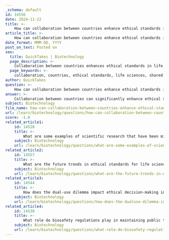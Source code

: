 ```yaml
---
_schema: default
id: 14556
date: 2024-11-22
title: >-
    How can collaboration between countries enhance ethical standards in life sciences?
article_title: >-
    How can collaboration between countries enhance ethical standards in life sciences?
date_format: MMM DD, YYYY
post_on_text: Posted on
seo:
  title: QuickTakes | Biotechnology
  page_description: >-
    Collaboration between countries enhances ethical standards in life sciences by fostering shared guidelines, interdisciplinary approaches, global dialogue, and addressing health challenges, all while building public trust and ensuring cultural sensitivity.
  page_keywords: >-
    collaboration, countries, ethical standards, life sciences, shared frameworks, interdisciplinary approaches, global dialogue, health challenges, cultural sensitivity, public trust
author: QuickTakes
question: >-
    How can collaboration between countries enhance ethical standards in life sciences?
answer: >-
    Collaboration between countries can significantly enhance ethical standards in life sciences through several key mechanisms:\n\n1. **Shared Ethical Frameworks**: International collaboration fosters the development and adoption of shared ethical guidelines and standards. For instance, initiatives like the Tianjin Biosecurity Guidelines for Codes of Conduct for Scientists exemplify how countries can come together to create comprehensive ethical frameworks that govern research practices globally. Such frameworks help ensure that researchers adhere to high ethical standards, regardless of their geographical location.\n\n2. **Interdisciplinary Approaches**: Collaborative efforts often involve interdisciplinary teams that include ethicists, social scientists, and life scientists. This diversity allows for a more nuanced understanding of ethical challenges. For example, social sciences can contribute empirical research that identifies ethical dilemmas arising from researcher-participant interactions, thereby enhancing the ethical oversight of life science projects.\n\n3. **Global Dialogue and Reflection**: Organizations like the International Bioethics Committee (IBC) provide platforms for in-depth discussions on ethical issues in life sciences. By bringing together experts from various countries, these forums encourage the exchange of ideas and best practices, which can lead to improved ethical standards and practices in research.\n\n4. **Addressing Global Health Challenges**: Collaborative research is crucial in addressing global health threats, as seen during the COVID-19 pandemic. The urgency of developing effective diagnostics and vaccines highlighted the need for coordinated efforts. Such collaborations not only expedite research but also ensure that ethical considerations, such as equitable access to treatments and informed consent, are prioritized across different regions.\n\n5. **Cultural Sensitivity and Inclusivity**: International collaboration can help mitigate the ethical challenges associated with power imbalances, particularly between researchers from the Global North and those from the Global South. By fostering inclusive partnerships, countries can ensure that diverse perspectives are considered in the research process, leading to more ethically sound outcomes.\n\n6. **Building Public Trust**: Collaborative efforts that emphasize ethical compliance can enhance public trust in scientific research. When countries work together transparently and uphold high ethical standards, it reassures the public that research is conducted responsibly and with respect for human rights.\n\nIn summary, collaboration between countries enhances ethical standards in life sciences by promoting shared frameworks, interdisciplinary approaches, global dialogue, responsiveness to health challenges, cultural sensitivity, and public trust. These elements are essential for navigating the complex ethical landscape of modern scientific research.
subject: Biotechnology
file_name: how-can-collaboration-between-countries-enhance-ethical-standards-in-life-sciences.md
url: /learn/biotechnology/questions/how-can-collaboration-between-countries-enhance-ethical-standards-in-life-sciences
score: -1.0
related_article1:
    id: 14528
    title: >-
        What are some examples of scientific research that have been misused for harmful purposes?
    subject: Biotechnology
    url: /learn/biotechnology/questions/what-are-some-examples-of-scientific-research-that-have-been-misused-for-harmful-purposes
related_article2:
    id: 14557
    title: >-
        What are the future trends in ethical standards for life sciences research?
    subject: Biotechnology
    url: /learn/biotechnology/questions/what-are-the-future-trends-in-ethical-standards-for-life-sciences-research
related_article3:
    id: 14544
    title: >-
        How does the dual-use dilemma impact ethical decision-making in life sciences?
    subject: Biotechnology
    url: /learn/biotechnology/questions/how-does-the-dualuse-dilemma-impact-ethical-decisionmaking-in-life-sciences
related_article4:
    id: 14538
    title: >-
        What role do biosafety regulations play in maintaining public trust in scientific research?
    subject: Biotechnology
    url: /learn/biotechnology/questions/what-role-do-biosafety-regulations-play-in-maintaining-public-trust-in-scientific-research
---
```


&nbsp;